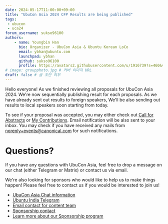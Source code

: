 ```yaml
---
date: 2024-05-17T11:00:00+09:00
title: "UbuCon Asia 2024 CFP Results are being published"
tags:
 - ubucon
 - uca24
forum_username: sukso96100
authors:
    - name: Youngbin Han
      bio: Organizer - UbuCon Asia & Ubuntu Korean LoCo
      email: ybhan@ubuntu.com
      launchpad: ybhan
      github: sukso96100
      profile: https://avatars2.githubusercontent.com/u/1916739?s=460&v=4
# image: groupphoto.jpg # 커버 이미지 URL
draft: false # 글 초안 여부
---
```


Hello everyone! As we finished reviewing all proposals for UbuCon Asia 2024. We're now sequentially publishing result for each proposals. As we have already sent out results to foreign speakers, We'll be also sending out results to local speakers soon starting from today.

To see if your proposal was accepted, you may either check out [Call for Abstracts](https://events.canonical.com/event/47/abstracts/) or [My Contributions](https://events.canonical.com/event/47/contributions/mine). Email notification will be also sent to your inbox. You may check if you have received any mails from noreply+events@canonical.com for such notifications.

# Questions?
If you have any questions with UbuCon Asia, feel free to drop a message on our chat (either Telegram or Matrix) or contact us via email. 

We're also looking for sponsors who would like to help us to make things happen! Please feel free to contact us if you would be interested to join us!

- [UbuCon Asia Chat information](https://docs.ubucon.asia/general/chat/)
- [Ubuntu India Telegram](https://t.me/+IkN1pyLGkUdjZGU1)
- [Email contact for content team](mailto:content@ubucon.asia)
- [Sponsorship contact](mailto:sponsorship@ubucon.asia)
- [Learn more about our Sponsorship program](https://2024.ubucon.asia/sponsors/become-a-sponsor/)